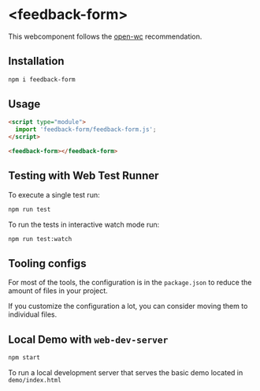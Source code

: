 # \<feedback-form>

This webcomponent follows the [open-wc](https://github.com/open-wc/open-wc) recommendation.

## Installation

```bash
npm i feedback-form
```

## Usage

```html
<script type="module">
  import 'feedback-form/feedback-form.js';
</script>

<feedback-form></feedback-form>
```

## Testing with Web Test Runner

To execute a single test run:

```bash
npm run test
```

To run the tests in interactive watch mode run:

```bash
npm run test:watch
```


## Tooling configs

For most of the tools, the configuration is in the `package.json` to reduce the amount of files in your project.

If you customize the configuration a lot, you can consider moving them to individual files.

## Local Demo with `web-dev-server`

```bash
npm start
```

To run a local development server that serves the basic demo located in `demo/index.html`

